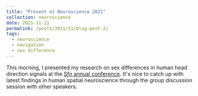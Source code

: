 ```yaml
---
title: "Present at Neuroscience 2021"
collection: neuroscience
date: 2021-11-11
permalink: /posts/2021/11/blog-post-2/
tags:
  - neuroscience
  - navigation
  - sex difference
---
```


This morning, I presented my research on sex differences in human head direction signals at the [Sfn annual conference](https://www.sfn.org/meetings/neuroscience-2021). It's nice to catch up with latest findings in human spatial neuroscience through the group discussion session with other speakers.
